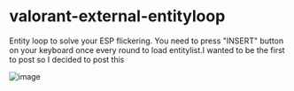 # valorant-external-entityloop
Entity loop to solve your ESP flickering. You need to press "INSERT" button on your keyboard once every round to load entitylist.I wanted to be the first to post so I decided to post this

![image](https://user-images.githubusercontent.com/110330005/182019870-5092f9f4-ef46-4d3b-b845-dbaeb1425531.png)
